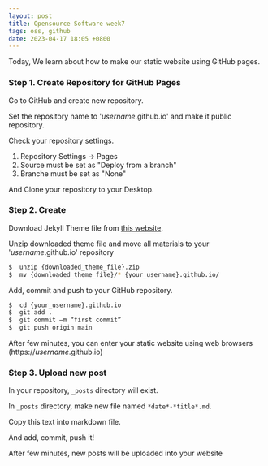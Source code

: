 ```yaml
---
layout: post
title: Opensource Software week7
tags: oss, github
date: 2023-04-17 18:05 +0800
---
```


Today, We learn about how to make our static website using GitHub pages.

### Step 1. Create Repository for GitHub Pages

Go to GitHub and create new repository.

Set the repository name to '*username*.github.io' and make it public repository.

Check your repository settings.

1. Repository Settings -> Pages
2. Source must be set as "Deploy from a branch"
3. Branche must be set as "None"

And Clone your repository to your Desktop.


### Step 2. Create

Download Jekyll Theme file from [this website](http://jekyllthemes.org).

Unzip downloaded theme file and move all materials to your '*username*.github.io' repository

```bash
$  unzip {downloaded_theme_file}.zip
$  mv {downloaded_theme_file}/* {your_username}.github.io/
```

Add, commit and push to your GitHub repository.

```bash
$  cd {your_username}.github.io
$  git add . 
$  git commit –m “first commit”
$  git push origin main 
```

After few minutes, you can enter your static website using web browsers (https://*username*.github.io)

### Step 3. Upload new post

In your repository, `_posts` directory will exist.

In `_posts` directory, make new file named `*date*-*title*.md`.

Copy this text into markdown file.

And add, commit, push it!

After few minutes, new posts will be uploaded into your website
